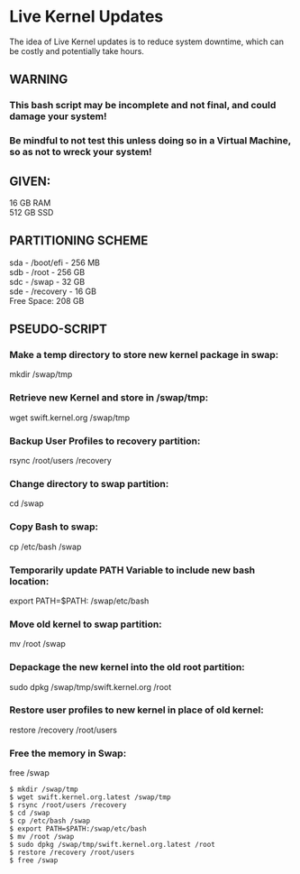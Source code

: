 # Live Kernel Updates
The idea of Live Kernel updates is to reduce system downtime, which can be costly and potentially take hours.  

## WARNING  
### This bash script may be incomplete and not final, and could damage your system!  
### Be mindful to not test this unless doing so in a Virtual Machine, so as not to wreck your system!

## GIVEN: 
16 GB RAM  
512 GB SSD

## PARTITIONING SCHEME
sda - /boot/efi - 256 MB  
sdb - /root - 256 GB  
sdc - /swap - 32 GB  
sde - /recovery - 16 GB  
Free Space: 208 GB  

## PSEUDO-SCRIPT
### Make a temp directory to store new kernel package in swap:  
mkdir /swap/tmp  

### Retrieve new Kernel and store in /swap/tmp:  
wget swift.kernel.org /swap/tmp  

### Backup User Profiles to recovery partition:  
rsync /root/users /recovery  

### Change directory to swap partition:  
cd /swap  

### Copy Bash to swap:  
cp /etc/bash /swap  

### Temporarily update PATH Variable to include new bash location:   
export PATH=$PATH: /swap/etc/bash

### Move old kernel to swap partition:  
mv /root /swap  

### Depackage the new kernel into the old root partition:  
sudo dpkg /swap/tmp/swift.kernel.org /root  

### Restore user profiles to new kernel in place of old kernel:  
restore /recovery /root/users  

### Free the memory in Swap:  
free /swap    

```
$ mkdir /swap/tmp  
$ wget swift.kernel.org.latest /swap/tmp  
$ rsync /root/users /recovery  
$ cd /swap
$ cp /etc/bash /swap
$ export PATH=$PATH:/swap/etc/bash
$ mv /root /swap  
$ sudo dpkg /swap/tmp/swift.kernel.org.latest /root  
$ restore /recovery /root/users  
$ free /swap  
```
